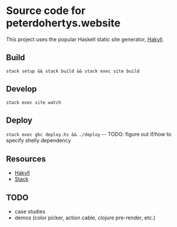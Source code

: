 # Source code for peterdohertys.website

This project uses the popular Haskell static site generator,
[Hakyll](https://jaspervdj.be/hakyll/).

## Build

`stack setup && stack build && stack exec site build`

## Develop

`stack exec site watch`

## Deploy

`stack exec ghc deploy.hs && ./deploy` -- TODO: figure out if/how to specify shelly dependency

## Resources

- [Hakyll](https://jaspervdj.be/hakyll/)
- [Stack](http://docs.haskellstack.org/en/stable/README/)

## TODO
- case studies
- demos (color picker, action cable, clojure pre-render, etc.)
